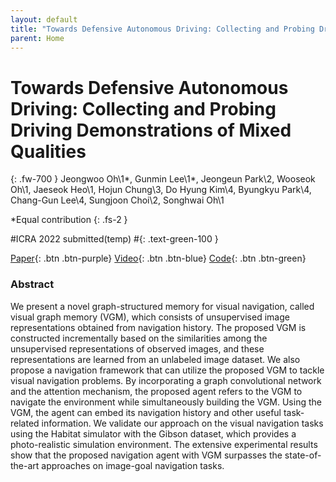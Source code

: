 ```yaml
---
layout: default
title: "Towards Defensive Autonomous Driving: Collecting and Probing Driving Demonstrations of Mixed Qualities"
parent: Home
---
```

# Towards Defensive Autonomous Driving: Collecting and Probing Driving Demonstrations of Mixed Qualities
{: .fw-700 }
Jeongwoo Oh\1*, Gunmin Lee\1*, Jeongeun Park\2, Wooseok Oh\1, Jaeseok Heo\1, Hojun Chung\3, Do Hyung Kim\4, Byungkyu Park\4, Chang-Gun Lee\4, Sungjoon Choi\2, Songhwai Oh\1

*Equal contribution
{: .fs-2 }

#ICRA 2022 submitted(temp)
#{: .text-green-100 }

[Paper](http://rllab.snu.ac.kr){: .btn  .btn-purple}
[Video](https://www.youtube.com/watch?v=Uksb_kR80Hk){: .btn .btn-blue}
[Code](https://github.com/rllab-snu/Visual-Graph-Memory){: .btn .btn-green}

### Abstract
We present a novel graph-structured memory for visual navigation, called visual graph memory (VGM), which consists of unsupervised image representations obtained from navigation history. The proposed VGM is constructed incrementally based on the similarities among the unsupervised representations of observed images, and these representations are learned from an unlabeled image dataset. We also propose a navigation framework that can utilize the proposed VGM to tackle visual navigation problems. By incorporating a graph convolutional network and the attention mechanism, the proposed agent refers to the VGM to navigate the environment while simultaneously building the VGM. Using the VGM, the agent can embed its navigation history and other useful task-related information. We validate our approach on the visual navigation tasks using the Habitat simulator with the Gibson dataset, which provides a photo-realistic simulation environment. The extensive experimental results show that the proposed navigation agent with VGM surpasses the state-of-the-art approaches on image-goal navigation tasks.
